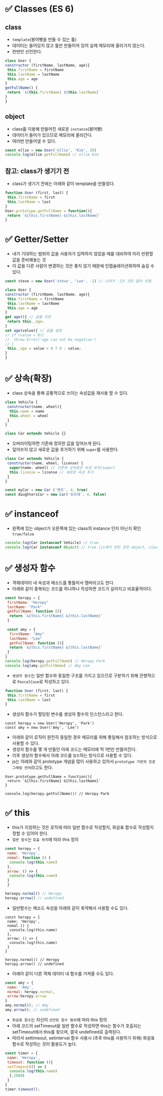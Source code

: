 # ✅  Classes (ES 6)
## class
* `template`(붕어빵을 만들 수 있는 틀)
* 데이터는 들어있지 않고 틀만 만들어져 있어 실제 메모리에 올라가지 않는다.
* 한번만 선언한다.
 ```js
class User {
 constructor (firstName, lastName, age){
  this.firstName = firstName
  this.lastName = lastName
  this.age = age
 }
 getFullName() {
  return `${this.firstName} ${this.lastName}`
 }
}
```
## object
* class를 이용해 만들어진 새로운 `instance`(붕어빵)
* 데이터가 들어가 있으므로 메모리에 올라간다.
* 여러번 만들어낼 수 있다.
 ```js
 const ellie = new User('ellie', 'Kim', 20)
 console.log(ellie.getFullName) // ellie Kim
 ```
 ## 참고: class가 생기기 전
 * class가 생기기 전에는 아래와 같이 template을 만들었다.
```js
function User (first, last) {
 this.firstName = first
 this.lastName = last
}
User.prototype.getFullName = function(){
 return `&{this.firstName} &{this.lastName}`
}
```

# ✅ Getter/Setter
* 내가 기대하는 범위의 값을 사용자가 입력하지 않았을 때를 대비하여 미리 반환할 값을 준비해놓는 것
* 이 값을 다른 사람이 변경하는 것은 좋지 않기 때문에 인캡슐레이션화하여 숨길 수 있다.
```js
const steve = new User('steve', 'Lee', -1) // 나이가 -1인 것은 말이 안됨
```
 ```js
class User {
 constructor (firstName, lastName, age){
  this.firstName = firstName
  this.lastName = lastName
  this.age = age
 }
 get age(){ // 값을 리턴
  return this._age;
 }
 set age(value){ // 값을 설정
 // if (value < 0){
 //  throw Error('age can not be negative')
 // }
  this._age = value < 0 ? 0 : value;
 }
}
```

# ✅ 상속(확장)
* class 상속을 통해 공통적으로 쓰이는 속성값을 재사용 할 수 있다. 
```javascript
class Vehicle {
 constructor(name, wheel){
  this.name = name
  this.wheel = wheel
 }
}
```
```js
class Car extends Vehicle {}
```
* 오버라이팅하면 기존에 정의한 값을 덮어쓰게 된다.
* 덮어쓰지 않고 새로운 값을 추가하기 위해 `super`를 사용한다. 
```js
class Car extends Vehicle {
 constructor(name, wheel, license) {
  super(name, wheel) // 기존에 상속받은 속성 유지(super)
  this.license = license // 새로운 속성 추가
 }
}
```
```js
const myCar = new Car ('벤츠', 4, true)
const daughtersCar = new Car('포르쉐', 4, false)
```

# ✅ instanceof
* 왼쪽에 있는 object가 오른쪽에 있는 class의 instance 인지 아닌지 확인 `true/false`
```js
console.log(Car instanceof Vehicle) // true
console.log(Car instanceof Object) // true (js에서 만든 모든 object, class들은 js의 Object를 상속한 것)
```
 
 
 
 
 
 
 
# ✅  생성자 함수
* 객체데이터 내 속성과 매소드를 통틀어서 멤버라고도 한다.
* 아래와 같이 중복되는 코드를 하나하나 작성하면 코드가 길어지고 비효율적이다.
```js
const heropy = {
 firstName: "Heropy"
 lastName: "Park"
 getFullName: function (){
  return `&{this.firstName} &{this.lastName}`
 }
 
 const amy = {
  firstName: "Amy"
  lastName: "Lee"
  getFullName: function (){
  return `&{this.firstName} &{this.lastName}`
 }
}
console.log(heropy.getFullName) // Heropy Park
console.log(amy.getFullName) // Amy Lee
```
* `생성자 함수`는 일반 함수와 동일한 구조를 가지고 있으므로 구분하기 위해 관행적으로 `PascalCase`로 작성하고 있다.
```js
function User (first, last) {
 this.firstName = first
 this.lastName = last
}
```
* 생성자 함수가 할당된 변수를 생성자 함수의 인스턴스라고 한다.
```
const heropy = new User('Heropy', 'Park')
const amy = new User('Amy', 'Lee')
```
* 아래와 같이 로직이 완전히 동일한 경우 메모리를 위해 통일해서 참조하는 방식으로 사용할 수 있다.
* 생성자 함수를 몇 개 만들던 아래 코드는 메모리에 딱 1번만 만들어진다.
* 이후 생성자 함수에서 아래 코드를 `참조`하는 방식으로 사용할 수 있다.
* js는 아래와 같이 prototype 개념을 많이 사용하고 있어서 `prototype 기반의 프로그래밍 언어`라고도 한다.
```
User.prototype.getFullName = function(){
 return `&{this.firstName} &{this.lastName}`
}

console.log(heropy.getFullName()) // Heropy Park
```

# ✅  this
* this가 지칭하는 것은 로직에 따라 일반 함수로 작성할지, 화살표 함수로 작성할지 정할 수 있어야 한다.
* `일반 함수`는 `호출 위치`에 따라 this 정의
```javascript
const heropy = {
 name: 'Heropy',
 nomal: function () {
  console.log(this.name)
 },
 arrow: () => {
  console.log(this.name)
 }
 }

heroopy.normal() // Heropy
heropy.arrow() // undefined
```
* 일반함수는 메소드 속성을 아래와 같이 축약해서 사용할 수도 있다.
```
const heropy = {
 name: 'Heropy',
 nomal () {
  console.log(this.name)
 },
 arrow: () => {
  console.log(this.name)
 }
}

heropy.normal() // Heropy
heropy.arrow() // undefined
```
* 아래아 같이 다른 객체 데이터 내 함수를 가져올 수도 있다. 
```js
const amy = {
 name: 'Amy',
 normal: heropy.normal, 
 arrow:heropy.arrow
}
amy.normal(); // Amy
amy.arrow(); // undefined
```
* `화살표 함수`는 자신이 `선언된 함수 범위`에 따라 this 정의
* 아래 코드의 setTimeout을 일반 함수로 작성하면 this는 함수가 호출되는 setTimeout에서 this를 찾으며, 결국 undefined로 출력된다.
* 따라서 settimeout, setinterval 함수 사용시 (추후 this를 사용하기 위해) 화살표 함수로 작성하는 것이 활용도가 높다.
```javascript
const timer = {
 name: 'Heropy',
 timeout: function (){
 setTimeout(() => {
  console.log(this.name)
  },2000)
 }
}
timer.timeout();
```


